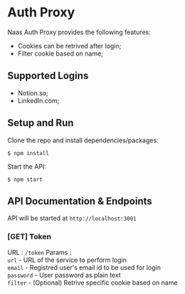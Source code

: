 # Auth Proxy

Naas Auth Proxy provides the following features:

* Cookies can be retrived after login;
* Filter cookie based on name;

## Supported Logins

* Notion.so;
* LinkedIn.com;

## Setup and Run

Clone the repo and install dependencies/packages:

`$ npm install`

Start the API:

`$ npm start`

## API Documentation & Endpoints

API will be started at `http://localhost:3001`

### [GET] Token
URL : `/token`
Params : <br>
`url` - URL of the service to perform login<br>
`email` - Registred user's email id to be used for login<br>
`password` - User password as plain text<br>
`filter` - (Optional) Retrive specific cookie based on name<br>
